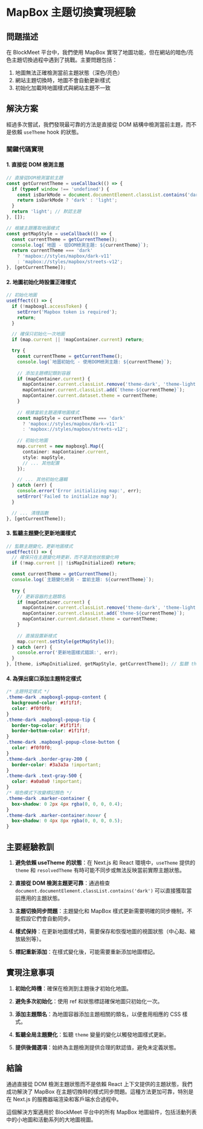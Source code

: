 # MapBox 主題切換實現經驗

## 問題描述

在 BlockMeet 平台中，我們使用 MapBox 實現了地圖功能，但在網站的暗色/亮色主題切換過程中遇到了挑戰。主要問題包括：

1. 地圖無法正確檢測當前主題狀態（深色/亮色）
2. 網站主題切換時，地圖不會自動更新樣式
3. 初始化加載時地圖樣式與網站主題不一致

## 解決方案

經過多次嘗試，我們發現最可靠的方法是直接從 DOM 結構中檢測當前主題，而不是依賴 `useTheme` hook 的狀態。

### 關鍵代碼實現

#### 1. 直接從 DOM 檢測主題

```typescript
// 直接從DOM檢測當前主題
const getCurrentTheme = useCallback(() => {
  if (typeof window !== 'undefined') {
    const isDarkMode = document.documentElement.classList.contains('dark');
    return isDarkMode ? 'dark' : 'light';
  }
  return 'light'; // 默認主題
}, []);

// 根據主題獲取地圖樣式
const getMapStyle = useCallback(() => {
  const currentTheme = getCurrentTheme();
  console.log(`地圖 - 從DOM檢測主題: ${currentTheme}`);
  return currentTheme === 'dark'
    ? 'mapbox://styles/mapbox/dark-v11'
    : 'mapbox://styles/mapbox/streets-v12';
}, [getCurrentTheme]);
```

#### 2. 地圖初始化時設置正確樣式

```typescript
// 初始化地圖
useEffect(() => {
  if (!mapboxgl.accessToken) {
    setError('Mapbox token is required');
    return;
  }

  // 確保只初始化一次地圖
  if (map.current || !mapContainer.current) return;

  try {
    const currentTheme = getCurrentTheme();
    console.log(`地圖初始化 - 使用DOM檢測主題: ${currentTheme}`);
    
    // 添加主題標記類到容器
    if (mapContainer.current) {
      mapContainer.current.classList.remove('theme-dark', 'theme-light');
      mapContainer.current.classList.add(`theme-${currentTheme}`);
      mapContainer.current.dataset.theme = currentTheme;
    }
    
    // 根據當前主題選擇地圖樣式
    const mapStyle = currentTheme === 'dark'
      ? 'mapbox://styles/mapbox/dark-v11'
      : 'mapbox://styles/mapbox/streets-v12';
    
    // 初始化地圖
    map.current = new mapboxgl.Map({
      container: mapContainer.current,
      style: mapStyle,
      // ... 其他配置
    });

    // ... 其他初始化邏輯
  } catch (err) {
    console.error('Error initializing map:', err);
    setError('Failed to initialize map');
  }

  // ... 清理函數
}, [getCurrentTheme]);
```

#### 3. 監聽主題變化更新地圖樣式

```typescript
// 監聽主題變化，更新地圖樣式
useEffect(() => {
  // 確保只在主題變化時更新，而不是其他狀態變化時
  if (!map.current || !isMapInitialized) return;

  const currentTheme = getCurrentTheme();
  console.log(`主題變化檢測 - 當前主題: ${currentTheme}`);
  
  try {
    // 更新容器的主題類名
    if (mapContainer.current) {
      mapContainer.current.classList.remove('theme-dark', 'theme-light');
      mapContainer.current.classList.add(`theme-${currentTheme}`);
      mapContainer.current.dataset.theme = currentTheme;
    }
    
    // 直接設置新樣式
    map.current.setStyle(getMapStyle());
  } catch (err) {
    console.error('更新地圖樣式錯誤:', err);
  }
}, [theme, isMapInitialized, getMapStyle, getCurrentTheme]); // 監聽 theme 變化
```

#### 4. 為彈出窗口添加主題特定樣式

```css
/* 主題特定樣式 */
.theme-dark .mapboxgl-popup-content {
  background-color: #1f1f1f;
  color: #f0f0f0;
}
.theme-dark .mapboxgl-popup-tip {
  border-top-color: #1f1f1f;
  border-bottom-color: #1f1f1f;
}
.theme-dark .mapboxgl-popup-close-button {
  color: #f0f0f0;
}
.theme-dark .border-gray-200 {
  border-color: #3a3a3a !important;
}
.theme-dark .text-gray-500 {
  color: #a0a0a0 !important;
}
/* 暗色模式下改變標記顏色 */
.theme-dark .marker-container {
  box-shadow: 0 2px 4px rgba(0, 0, 0, 0.4);
}
.theme-dark .marker-container:hover {
  box-shadow: 0 4px 8px rgba(0, 0, 0, 0.5);
}
```

## 主要經驗教訓

1. **避免依賴 useTheme 的狀態**：在 Next.js 和 React 環境中，`useTheme` 提供的 `theme` 和 `resolvedTheme` 有時可能不同步或無法反映當前實際主題狀態。
   
2. **直接從 DOM 檢測主題更可靠**：通過檢查 `document.documentElement.classList.contains('dark')` 可以直接獲取當前應用的主題狀態。

3. **主題切換同步問題**：主題變化和 MapBox 樣式更新需要明確的同步機制，不能假設它們會自動同步。

4. **樣式保持**：在更新地圖樣式時，需要保存和恢復地圖的視圖狀態（中心點、縮放級別等）。

5. **標記重新添加**：在樣式變化後，可能需要重新添加地圖標記。

## 實現注意事項

1. **初始化時機**：確保在檢測到主題後才初始化地圖。

2. **避免多次初始化**：使用 ref 和狀態標誌確保地圖只初始化一次。

3. **添加主題類名**：為地圖容器添加主題相關的類名，以便套用相應的 CSS 樣式。

4. **監聽全局主題變化**：監聽 `theme` 變量的變化以觸發地圖樣式更新。

5. **提供後備選項**：始終為主題檢測提供合理的默認值，避免未定義狀態。

## 結論

通過直接從 DOM 檢測主題狀態而不是依賴 React 上下文提供的主題狀態，我們成功解決了 MapBox 在主題切換時的樣式同步問題。這種方法更加可靠，特別是在 Next.js 的服務器端渲染和客戶端水合過程中。

這個解決方案適用於 BlockMeet 平台中的所有 MapBox 地圖組件，包括活動列表中的小地圖和活動系列的大地圖視圖。 